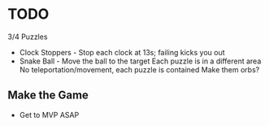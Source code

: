 # TODO

3/4 Puzzles
 - Clock Stoppers - Stop each clock at 13s; failing kicks you out
 - Snake Ball - Move the ball to the target
Each puzzle is in a different area
No teleportation/movement, each puzzle is contained
Make them orbs?

## Make the Game
* Get to MVP ASAP

